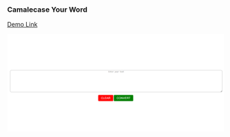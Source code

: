 ### Camalecase Your Word

<a href="https://camalecase-software.vercel.app/">Demo Link</a>

<img src="./banner.png" />

